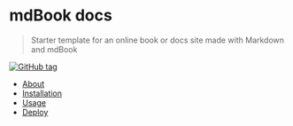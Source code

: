 # **mdBook docs**
> Starter template for an online book or docs site made with Markdown and mdBook

[![GitHub tag](https://img.shields.io/github/tag/nicholas-form3/mdbook-demo?include_prereleases=&sort=semver)](https://github.com/nicholas-form3/mdbook-demo/releases/)

- [About](about.md)
- [Installation](installation.md)
- [Usage](usage.md)
- [Deploy](deploy.md)